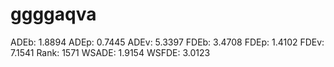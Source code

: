 # ggggaqva

ADEb: 1.8894
ADEp: 0.7445
ADEv: 5.3397
FDEb: 3.4708
FDEp: 1.4102
FDEv: 7.1541
Rank: 1571
WSADE: 1.9154
WSFDE: 3.0123